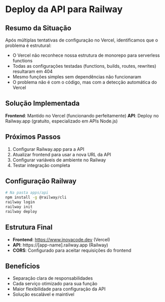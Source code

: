 # Deploy da API para Railway

## Resumo da Situação

Após múltiplas tentativas de configuração no Vercel, identificamos que o problema é estrutural:

- O Vercel não reconhece nossa estrutura de monorepo para serverless functions
- Todas as configurações testadas (functions, builds, routes, rewrites) resultaram em 404
- Mesmo funções simples sem dependências não funcionaram
- O problema não é com o código, mas com a detecção automática do Vercel

## Solução Implementada

**Frontend**: Mantido no Vercel (funcionando perfeitamente)
**API**: Deploy no Railway.app (gratuito, especializado em APIs Node.js)

## Próximos Passos

1. Configurar Railway.app para a API
2. Atualizar frontend para usar a nova URL da API
3. Configurar variáveis de ambiente no Railway
4. Testar integração completa

## Configuração Railway

```bash
# Na pasta apps/api
npm install -g @railway/cli
railway login
railway init
railway deploy
```

## Estrutura Final

- **Frontend**: https://www.inovacode.dev (Vercel)
- **API**: https://[app-name].railway.app (Railway)
- **CORS**: Configurado para aceitar requisições do frontend

## Benefícios

- Separação clara de responsabilidades
- Cada serviço otimizado para sua função
- Maior flexibilidade para configuração da API
- Solução escalável e maintível

